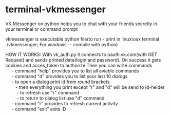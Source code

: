 # terminal-vkmessenger
VK Messenger on python helps you to chat with your friends secretly in your terminal or command prompt

vkmessenger is executable python file(to run - print in linux\osx terminal ./vkmessenger; For windows -- compile with python)

HOW IT WORKS:
  With vk_auth.py it connects to oauth.vk.com(with GET Request) and sends printed data(login and password). On success it gets cookies and acces_token to authorize
  Then you can write commands
  </br>
   &nbsp;&nbsp;&nbsp;&nbsp; - command "help" provides you to list all aviable commands</br>
    &nbsp;&nbsp;&nbsp;&nbsp; - command "d" provides you to list your last 10 dialogs</br>
     &nbsp;&nbsp;&nbsp;&nbsp; - to open a dialog print id from round brackets</br>
      &nbsp;&nbsp;&nbsp;&nbsp;&nbsp;&nbsp;&nbsp;&nbsp;- then everything you print except "r" and "d" will be send to id-helder</br>
      &nbsp;&nbsp;&nbsp;&nbsp;&nbsp;&nbsp;&nbsp;&nbsp; - to refresh use "r" command</br>
     &nbsp;&nbsp;&nbsp;&nbsp;&nbsp;&nbsp;&nbsp;&nbsp; - to return to dialog list use "d" command</br>
    &nbsp;&nbsp;&nbsp;&nbsp; - command "r" provides to refresh current activity</br>
   &nbsp;&nbsp;&nbsp;&nbsp; - command "exit" exits :D</br>
		
